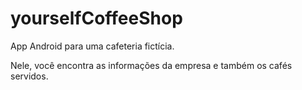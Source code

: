 # yourselfCoffeeShop
App Android para uma cafeteria fictícia.

Nele, você encontra as informações da empresa e também os cafés servidos. 
